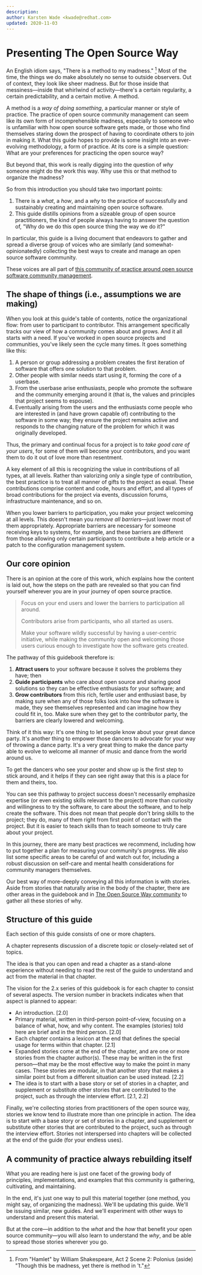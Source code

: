 ```yaml
---
description: 
author: Karsten Wade <kwade@redhat.com>
updated: 2020-11-03
---
```


# Presenting The Open Source Way

An English idiom says, "There is a method to my madness." [^hamlet]
Most of the time, the things we do make absolutely no sense to outside observers.
Out of context, they look like sheer madness.
But for those inside that messiness—inside that whirlwind of activity—there's a certain regularity, a certain predictability, and a certain motive.
A method.

A method is a *way of doing something*, a particular manner or style of practice.
The practice of open source community management can seem like its own form of incomprehensible madness, especially to someone who is unfamiliar with how open source software gets made, or those who find themselves staring down the prospect of having to coordinate others to join in making it.
What this guide hopes to provide is some insight into an ever-evolving methodology, a form of practice.
At its core is a simple question: What are your preferences for practicing the open source way?

But beyond that, this work is really digging into the question of *why* someone might do the work this way. Why use this or that method to organize the madness?

So from this introduction you should take two important points:

1. There is a *what*, a *how*, and a *why* to the practice of successfully and sustainably creating and maintaining open source software.
1. This guide distills opinions from a sizeable group of open source practitioners, the kind of people always having to answer the question of, "Why do we do this open source thing the way we do it?"

In particular, this guide is a living document that endeavors to gather and spread a diverse group of voices who are similarly (and somewhat-opinionatedly) collecting the best ways to create and manage an open source software community.

These voices are all part of [this community of practice around open source software community management](https://theopensourceway.org).

## The shape of things (i.e., assumptions we are making)
When you look at this guide's table of contents, notice the organizational flow: from user to participant to contributor.
This arrangement specifically tracks our view of how a community comes about and grows.
And it all starts with a need. If you've worked in open source projects and communities, you've likely seen the cycle many times.
It goes something like this:

1. A person or group addressing a problem creates the first iteration of software that offers one solution to that problem.
1. Other people with similar needs start using it, forming the core of a userbase.
1. From the userbase arise enthusiasts, people who promote the software and the community emerging around it (that is, the values and principles that project seems to espouse).
1. Eventually arising from the users and the enthusiasts come people who are interested in (and have grown capable of) contributing to the software in some way; they ensure the project remains active and responds to the changing nature of the problem for which it was originally developed.

Thus, the primary and continual focus for a project is to *take good care of your users*, for some of them will become your contributors, and you want them to do it out of love more than resentment.

A key element of all this is recognizing the value in contributions of all types, at all levels.
Rather than valorizing only a single type of contribution, the best practice is to treat all manner of gifts to the project as equal.
These contributions comprise content and code, hours and effort, and all types of broad contributions for the project via events, discussion forums, infrastructure maintenance, and so on.

When you lower barriers to participation, you make your project welcoming at all levels.
This doesn't mean you *remove all barriers*—just lower most of them appropriately.
Appropriate barriers are necessary for someone receiving keys to systems, for example, and these barriers are different from those allowing only certain participants to contribute a help article or a patch to the configuration management system.

## Our core opinion
There is an opinion at the core of this work, which explains how the content is laid out, how the steps on the path are revealed so that you can find yourself wherever you are in your journey of open source practice.

> Focus on your end users and lower the barriers to participation all around.
>
> Contributors arise from participants, who all started as users.
>
> Make your software wildly successful by having a user-centric initiative, while making the community open and welcoming those users curious enough to investigate how the software gets created.

The pathway of this guidebook therefore is:

1. **Attract users** to your software because it solves the problems they have; then
1. **Guide participants** who care about open source and sharing good solutions so they can be effective enthusiasts for your software; and
1. **Grow contributors** from this rich, fertile user and enthusiast base, by making sure when any of those folks look into how the software is made, they see themselves represented and can imagine how they could fit in, too. Make sure when they get to the contributor party, the barriers are clearly lowered and welcoming.

Think of it this way: It's one thing to let people know about your great dance party.
It's another thing to empower those dancers to advocate for your way of throwing a dance party.
It's a very great thing to make the dance party able to evolve to welcome all manner of music and dance from the world around us.

To get the dancers who see your poster and show up is the first step to stick around, and it helps if they can see right away that this is a place for them and theirs, too.

You can see this pathway to project success doesn't necessarily emphasize expertise (or even existing skills relevant to the project) more than curiosity and willingness to try the software, to care about the software, and to help create the software.
This does not mean that people don't bring skills to the project; they do, many of them right from first point of contact with the project.
But it is easier to teach skills than to teach someone to truly care about your project.

In this journey, there are many best practices we recommend, including how to put together a plan for measuring your community's progress.
We also list some specific areas to be careful of and watch out for, including a robust discussion on self-care and mental health considerations for community managers themselves.

Our best way of more-deeply conveying all this information is with stories.
Aside from stories that naturally arise in the body of the chapter, there are other areas in the guidebook and in [The Open Source Way community](https://theopensourceway.org) to gather all these stories of why.

## Structure of this guide
Each section of this guide consists of one or more chapters.

A chapter represents discussion of a discrete topic or closely-related set of topics.

The idea is that you can open and read a chapter as a stand-alone experience without needing to read the rest of the guide to understand and act from the material in that chapter.

The vision for the 2.x series of this guidebook is for each chapter to consist of several aspects. The version number in brackets indicates when that aspect is planned to appear:

* An introduction. \[2.0\]
* Primary material, written in third-person point-of-view, focusing on a balance of what, how, and why content. The examples (stories) told here are brief and in the third person. \[2.0\]
* Each chapter contains a lexicon at the end that defines the special usage for terms within that chapter. \[2.1\]
* Expanded stories come at the end of the chapter, and are one or more stories from the chapter author(s). These may be written in the first person—that may be the most effective way to make the point in many cases. These stories are modular, in that another story that makes a similar point but from a different situation can be used instead. \[2.2\]
* The idea is to start with a base story or set of stories in a chapter, and supplement or substitute other stories that are contributed to the project, such as through the interview effort. \[2.1, 2.2\]

Finally, we're collecting stories from practitioners of the open source way, stories we know tend to illustrate more than one principle in action. The idea is to start with a base story or set of stories in a chapter, and supplement or substitute other stories that are contributed to the project, such as through the interview effort. Stories not interspersed into chapters will be collected at the end of the guide (for your endless uses).

## A community of practice always rebuilding itself
What you are reading here is just one facet of the growing body of principles, implementations, and examples that this community is gathering, cultivating, and maintaining.

In the end, it's just one way to pull this material together (one method, you might say, of organizing the madness). We'll be updating this guide. We'll be issuing similar, new guides. And we'll experiment with other ways to understand and present this material.

But at the core—in addition to the *what* and the *how* that benefit your open source community—you will also learn to understand the *why*, and be able to spread those stories wherever you go.

[^hamlet]: From "Hamlet" by William Shakespeare, Act 2 Scene 2: Polonius (aside) "Though this be madness, yet there is method in 't."
